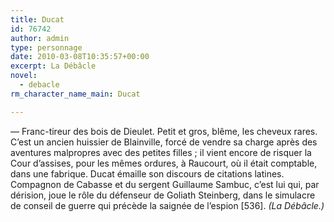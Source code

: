 ```yaml
---
title: Ducat
id: 76742
author: admin
type: personnage
date: 2010-03-08T10:35:57+00:00
excerpt: La Débâcle
novel:
  - debacle
rm_character_name_main: Ducat

---
```

— Franc-tireur des bois de Dieulet. Petit et gros, blême, les cheveux rares. C&rsquo;est un ancien huissier de Blainville, forcé de vendre sa charge après des aventures malpropres avec des petites filles ; il vient encore de risquer la Cour d&rsquo;assises, pour les mêmes ordures, à Raucourt, où il était comptable, dans une fabrique. Ducat émaille son discours de citations latines. Compagnon de Cabasse et du sergent Guillaume Sambuc, c&rsquo;est lui qui, par dérision, joue le rôle du défenseur de Goliath Steinberg, dans le simulacre de conseil de guerre qui précède la saignée de l&rsquo;espion [536]. _(La Débâcle.)_
